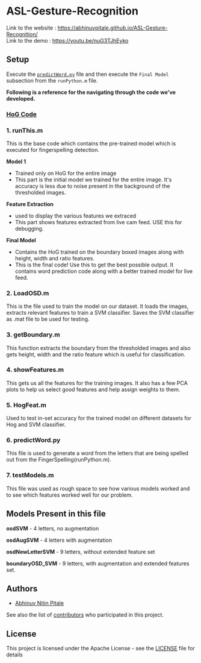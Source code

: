 
# ASL-Gesture-Recognition

Link to the website : https://abhinuvpitale.github.io/ASL-Gesture-Recognition/<br>
Link to the demo : https://youtu.be/nuG3TJhEyko

## Setup

Execute the [`predictWord.py`](predictWord.py) file and then execute the `Final Model` subsection from the `runPython.m` file.


**Following is a reference for the navigating through the code we've developed.**

### [HoG Code](HoG%20Code)

### 1. runThis.m
This is the base code which contains the pre-trained model which is executed for fingerspelling detection.

**Model 1**
- Trained only on HoG for the entire image
- This part is the initial model we trained for the entire image. It's accuracy is less due to noise present in the background of the thresholded images.

**Feature Extraction** 
-  used to display the various features we extraced
- This part shows features extracted from live cam feed. 
USE this for debugging.

**Final Model** 
- Contains the HoG trained on the boundary boxed images along with height, width and ratio features.
- This is the final code! Use this to get the best possible output. It contains word prediction code along with a better trained model for live feed.

### 2. LoadOSD.m
This is the file used to train the model on our dataset.
It loads the images, extracts relevant features to train a SVM classifier.
Saves the SVM classifier as .mat file to be used for testing.

### 3. getBoundary.m
This function extracts the boundary from the thresholded images and also gets height, width and the ratio feature which is useful for classification.

### 4. showFeatures.m
This gets us all the features for the training images. It also has a few PCA plots to help us select good features and help assign weights to them.

### 5. HogFeat.m
Used to test in-set accuracy for the trained model on different datasets for Hog and SVM classifier.

### 6. predictWord.py
This file is used to generate a word from the letters that are being spelled out from the FingerSpelling(runPython.m). 

### 7. testModels.m
This file was used as rough space to see how various models worked and to see which features worked well for our problem.

## Models Present in this file

**osdSVM** - 4 letters, no augmentation

**osdAugSVM** - 4 letters with augmentation

**osdNewLetterSVM** - 9 letters, without extended feature set

**boundaryOSD_SVM** - 9 letters, with augmentation and extended features set.

## Authors
- [Abhinuv Nitin Pitale](https://github.com/abhinuvpitale)


See also the list of [contributors](https://github.com/abhinuvpitale/ASL-Gesture-Recognition/graphs/contributors) who participated in this project.

## License
This project is licensed under the Apache License - see the [LICENSE](LICENSE) file for details
